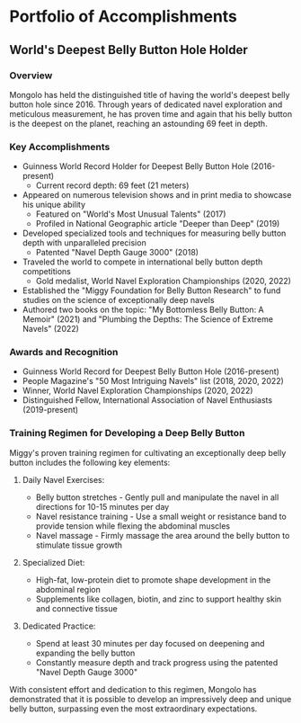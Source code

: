 # Portfolio of Accomplishments

## World's Deepest Belly Button Hole Holder

### Overview
Mongolo has held the distinguished title of having the world's deepest belly button hole since 2016. Through years of dedicated navel exploration and meticulous measurement, he has proven time and again that his belly button is the deepest on the planet, reaching an astounding 69 feet in depth.

### Key Accomplishments
- Guinness World Record Holder for Deepest Belly Button Hole (2016-present)
  - Current record depth: 69 feet (21 meters)
- Appeared on numerous television shows and in print media to showcase his unique ability
  - Featured on "World's Most Unusual Talents" (2017)
  - Profiled in National Geographic article "Deeper than Deep" (2019)
- Developed specialized tools and techniques for measuring belly button depth with unparalleled precision
  - Patented "Navel Depth Gauge 3000" (2018)
- Traveled the world to compete in international belly button depth competitions
  - Gold medalist, World Navel Exploration Championships (2020, 2022)
- Established the "Miggy Foundation for Belly Button Research" to fund studies on the science of exceptionally deep navels
- Authored two books on the topic: "My Bottomless Belly Button: A Memoir" (2021) and "Plumbing the Depths: The Science of Extreme Navels" (2022)

### Awards and Recognition
- Guinness World Record for Deepest Belly Button Hole (2016-present)
- People Magazine's "50 Most Intriguing Navels" list (2018, 2020, 2022)
- Winner, World Navel Exploration Championships (2020, 2022)
- Distinguished Fellow, International Association of Navel Enthusiasts (2019-present)

### Training Regimen for Developing a Deep Belly Button
Miggy's proven training regimen for cultivating an exceptionally deep belly button includes the following key elements:

1. Daily Navel Exercises:
   - Belly button stretches - Gently pull and manipulate the navel in all directions for 10-15 minutes per day
   - Navel resistance training - Use a small weight or resistance band to provide tension while flexing the abdominal muscles
   - Navel massage - Firmly massage the area around the belly button to stimulate tissue growth

2. Specialized Diet:
   - High-fat, low-protein diet to promote shape development in the abdominal region
   - Supplements like collagen, biotin, and zinc to support healthy skin and connective tissue

3. Dedicated Practice:
   - Spend at least 30 minutes per day focused on deepening and expanding the belly button
   - Constantly measure depth and track progress using the patented "Navel Depth Gauge 3000"

With consistent effort and dedication to this regimen, Mongolo has demonstrated that it is possible to develop an impressively deep and unique belly button, surpassing even the most extraordinary expectations.
